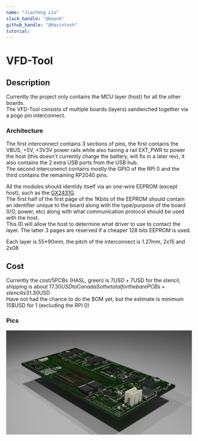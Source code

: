 ```yaml
---
name: "Jiacheng Liu"
slack_handle: "@Geenk"
github_handle: "@Haxintosh"
tutorial: 
---
```


# VFD-Tool  
## Description   
Currently the project only contains the MCU layer (host) for all the other boards.    
The VFD-Tool consists of multiple boards (layers) sandwiched together via a pogo pin interconnect.    
### Architecture  
The first interconnect contains 3 sections of pins, the first contains the VBUS, +5V, +3V3V power rails while also having a rail EXT_PWR to power the host (this doesn't currently charge the battery, will fix in a later rev), it also contains the 2 extra USB ports from the USB hub.    
The second interconenct contains mostly the GPIO of the RPI 0 and the third contains the remaining RP2040 pins.    

All the modules should identidy itself via an one-wire EEPROM (except host), such as the [GX2431G](https://www.lcsc.com/product-detail/EEPROM_GXCAS-GX2431G_C2979159.html).  
The first half of the first page of the 1Kbits of the EEPROM should contain an identifier unique to the board along with the type/purpose of the board (I/O, power, etc) along with what communication protocol should be used with the host.  
This ID will allow the host to determine what driver to use to contact the layer. 
The latter 3 pages are reserved if a cheaper 128 bits EEPROM is used. 

Each layer is 55*90mm, the pitch of the interconnect is 1.27mm, 2x15 and 2x08  
## Cost  
Currently the cost/5PCBs (HASL, green) is 7$USD + 7$USD for the stencil, shipping is about 17.30$USD to Canada
So the total for the bare PCBs + stencil is 31.30$USD  
Have not had the chance to do the BOM yet, but the estimate is minimum 15$USD for 1 (excluding the RPI 0)
### Pics
![Blender render](/projects/VFD-Tool/pics/pcb-render400Samples.png)  
